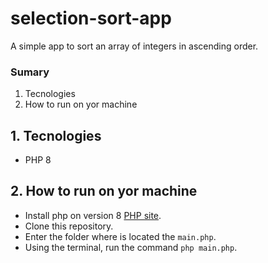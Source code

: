# selection-sort-app
A simple app to sort an array of integers in ascending order.

### Sumary

1. Tecnologies
2. How to run on yor machine

## **1. Tecnologies**
- PHP 8

## **2. How to run on yor machine**
- Install php on version 8 [PHP site](https://www.php.net/).
- Clone this repository.
- Enter the folder where is located the `main.php`.
- Using the terminal, run the command `php main.php`.
